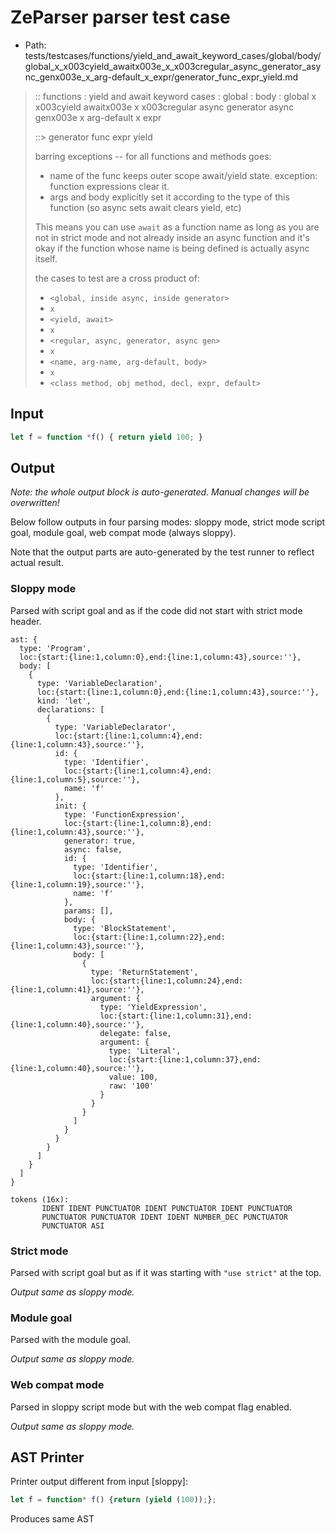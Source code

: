 # ZeParser parser test case

- Path: tests/testcases/functions/yield_and_await_keyword_cases/global/body/global_x_x003cyield_awaitx003e_x_x003cregular_async_generator_async_genx003e_x_arg-default_x_expr/generator_func_expr_yield.md

> :: functions : yield and await keyword cases : global : body : global x x003cyield awaitx003e x x003cregular async generator async genx003e x arg-default x expr
>
> ::> generator func expr yield
>
> barring exceptions -- for all functions and methods goes:
>
> - name of the func keeps outer scope await/yield state. exception: function expressions clear it.
> - args and body explicitly set it according to the type of this function (so async sets await clears yield, etc)
>
> This means you can use `await` as a function name as long as you are not in strict mode and not already inside an async function and it's okay if the function whose name is being defined is actually async itself.
>
> the cases to test are a cross product of:
>
> - `<global, inside async, inside generator>` 
> - `x` 
> - `<yield, await>`
> - `x` 
> - `<regular, async, generator, async gen>`
> - `x` 
> - `<name, arg-name, arg-default, body>`
> - `x`
> - `<class method, obj method, decl, expr, default>`

## Input

`````js
let f = function *f() { return yield 100; }
`````

## Output

_Note: the whole output block is auto-generated. Manual changes will be overwritten!_

Below follow outputs in four parsing modes: sloppy mode, strict mode script goal, module goal, web compat mode (always sloppy).

Note that the output parts are auto-generated by the test runner to reflect actual result.

### Sloppy mode

Parsed with script goal and as if the code did not start with strict mode header.

`````
ast: {
  type: 'Program',
  loc:{start:{line:1,column:0},end:{line:1,column:43},source:''},
  body: [
    {
      type: 'VariableDeclaration',
      loc:{start:{line:1,column:0},end:{line:1,column:43},source:''},
      kind: 'let',
      declarations: [
        {
          type: 'VariableDeclarator',
          loc:{start:{line:1,column:4},end:{line:1,column:43},source:''},
          id: {
            type: 'Identifier',
            loc:{start:{line:1,column:4},end:{line:1,column:5},source:''},
            name: 'f'
          },
          init: {
            type: 'FunctionExpression',
            loc:{start:{line:1,column:8},end:{line:1,column:43},source:''},
            generator: true,
            async: false,
            id: {
              type: 'Identifier',
              loc:{start:{line:1,column:18},end:{line:1,column:19},source:''},
              name: 'f'
            },
            params: [],
            body: {
              type: 'BlockStatement',
              loc:{start:{line:1,column:22},end:{line:1,column:43},source:''},
              body: [
                {
                  type: 'ReturnStatement',
                  loc:{start:{line:1,column:24},end:{line:1,column:41},source:''},
                  argument: {
                    type: 'YieldExpression',
                    loc:{start:{line:1,column:31},end:{line:1,column:40},source:''},
                    delegate: false,
                    argument: {
                      type: 'Literal',
                      loc:{start:{line:1,column:37},end:{line:1,column:40},source:''},
                      value: 100,
                      raw: '100'
                    }
                  }
                }
              ]
            }
          }
        }
      ]
    }
  ]
}

tokens (16x):
       IDENT IDENT PUNCTUATOR IDENT PUNCTUATOR IDENT PUNCTUATOR
       PUNCTUATOR PUNCTUATOR IDENT IDENT NUMBER_DEC PUNCTUATOR
       PUNCTUATOR ASI
`````

### Strict mode

Parsed with script goal but as if it was starting with `"use strict"` at the top.

_Output same as sloppy mode._

### Module goal

Parsed with the module goal.

_Output same as sloppy mode._

### Web compat mode

Parsed in sloppy script mode but with the web compat flag enabled.

_Output same as sloppy mode._

## AST Printer

Printer output different from input [sloppy]:

````js
let f = function* f() {return (yield (100));};
````

Produces same AST
